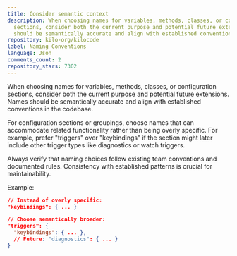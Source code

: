 ```yaml
---
title: Consider semantic context
description: When choosing names for variables, methods, classes, or configuration
  sections, consider both the current purpose and potential future extensions. Names
  should be semantically accurate and align with established conventions in the codebase.
repository: kilo-org/kilocode
label: Naming Conventions
language: Json
comments_count: 2
repository_stars: 7302
---
```


When choosing names for variables, methods, classes, or configuration sections, consider both the current purpose and potential future extensions. Names should be semantically accurate and align with established conventions in the codebase.

For configuration sections or groupings, choose names that can accommodate related functionality rather than being overly specific. For example, prefer "triggers" over "keybindings" if the section might later include other trigger types like diagnostics or watch triggers.

Always verify that naming choices follow existing team conventions and documented rules. Consistency with established patterns is crucial for maintainability.

Example:
```json
// Instead of overly specific:
"keybindings": { ... }

// Choose semantically broader:
"triggers": { 
  "keybindings": { ... },
  // Future: "diagnostics": { ... }
}
```